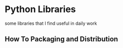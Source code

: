 # Python Libraries

some libraries that I find useful in daily work

## How To Packaging and Distribution

